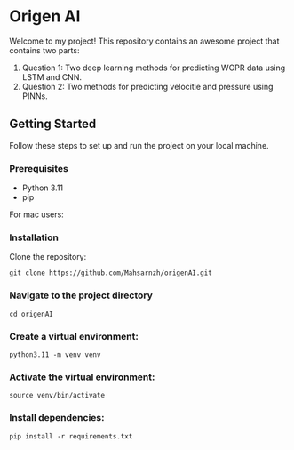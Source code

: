 # Origen AI

Welcome to my project! This repository contains an awesome project that contains two parts:
1. Question 1: Two deep learning methods for predicting WOPR data using LSTM and CNN.
2. Question 2: Two methods for predicting velocitie and pressure using PINNs.

## Getting Started

Follow these steps to set up and run the project on your local machine.

### Prerequisites

- Python 3.11
- pip

  
For mac users:

### Installation
Clone the repository:

   ```
   git clone https://github.com/Mahsarnzh/origenAI.git
   ```

### Navigate to the project directory

  ```
  cd origenAI
  ```

### Create a virtual environment:

  ```
  python3.11 -m venv venv
  ```

### Activate the virtual environment:

  ```
  source venv/bin/activate
  ```


### Install dependencies:
  ```
  pip install -r requirements.txt
  ```
